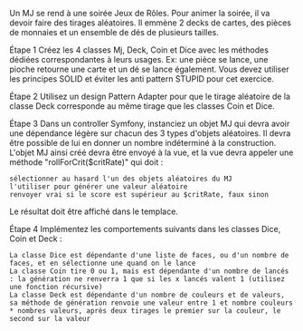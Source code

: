 Un MJ se rend à une soirée Jeux de Rôles.
Pour animer la soirée, il va devoir faire des tirages aléatoires. Il emmène 2 decks de cartes, des pièces de monnaies et un ensemble de dés de plusieurs tailles.

Étape 1
Créez les 4 classes Mj, Deck, Coin et Dice avec les méthodes dédiées correspondantes à leurs usages.
Ex: une pièce se lance, une pioche retourne une carte et un dé se lance également.
Vous devez utiliser les principes SOLID et éviter les anti pattern STUPID pour cet exercice.

Étape 2
Utilisez un design Pattern Adapter pour que le tirage aléatoire de la classe Deck corresponde au même tirage que les classes Coin et Dice.

Étape 3
Dans un controller Symfony, instanciez un objet MJ qui devra avoir une dépendance légère sur chacun des 3 types d'objets aléatoires. Il devra être possible de lui en donner un nombre indéterminé à la construction.
L'objet MJ ainsi créé devra être envoyé à la vue, et la vue devra appeler une méthode "rollForCrit($critRate)" qui doit :

    sélectionner au hasard l'un des objets aléatoires du MJ
    l'utiliser pour générer une valeur aléatoire
    renvoyer vrai si le score est supérieur au $critRate, faux sinon

Le résultat doit être affiché dans le templace.

Étape 4
Implémentez les comportements suivants dans les classes Dice, Coin et Deck :

    La classe Dice est dépendante d'une liste de faces, ou d'un nombre de faces, et en sélectionne une quand on le lance
    La classe Coin tire 0 ou 1, mais est dépendante d'un nombre de lancés : la génération ne renverra 1 que si les x lancés valent 1 (utilisez une fonction récursive)
    La classe Deck est dépendante d'un nombre de couleurs et de valeurs, sa méthode de génération renvoie une valeur entre 1 et nombre couleurs * nombres valeurs, après deux tirages le premier sur la couleur, le second sur la valeur
